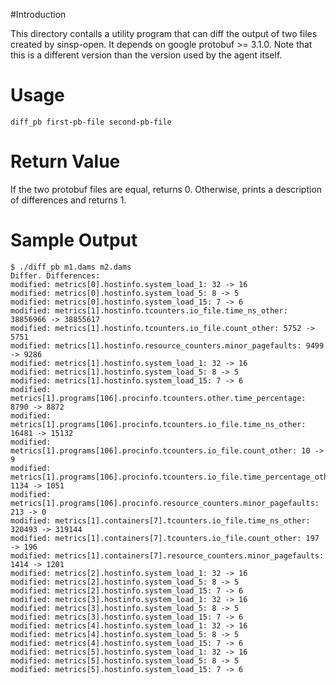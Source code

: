 #Introduction

This directory contails a utility program that can diff the output of
two files created by sinsp-open. It depends on google protobuf >=
3.1.0. Note that this is a different version than the version used by
the agent itself.

# Usage

```
diff_pb first-pb-file second-pb-file
```

# Return Value

If the two protobuf files are equal, returns 0. Otherwise, prints a description of differences and returns 1.

# Sample Output

```
$ ./diff_pb m1.dams m2.dams
Differ. Differences:
modified: metrics[0].hostinfo.system_load_1: 32 -> 16
modified: metrics[0].hostinfo.system_load_5: 8 -> 5
modified: metrics[0].hostinfo.system_load_15: 7 -> 6
modified: metrics[1].hostinfo.tcounters.io_file.time_ns_other: 38856966 -> 38855617
modified: metrics[1].hostinfo.tcounters.io_file.count_other: 5752 -> 5751
modified: metrics[1].hostinfo.resource_counters.minor_pagefaults: 9499 -> 9286
modified: metrics[1].hostinfo.system_load_1: 32 -> 16
modified: metrics[1].hostinfo.system_load_5: 8 -> 5
modified: metrics[1].hostinfo.system_load_15: 7 -> 6
modified: metrics[1].programs[106].procinfo.tcounters.other.time_percentage: 8790 -> 8872
modified: metrics[1].programs[106].procinfo.tcounters.io_file.time_ns_other: 16481 -> 15132
modified: metrics[1].programs[106].procinfo.tcounters.io_file.count_other: 10 -> 9
modified: metrics[1].programs[106].procinfo.tcounters.io_file.time_percentage_other: 1134 -> 1051
modified: metrics[1].programs[106].procinfo.resource_counters.minor_pagefaults: 213 -> 0
modified: metrics[1].containers[7].tcounters.io_file.time_ns_other: 320493 -> 319144
modified: metrics[1].containers[7].tcounters.io_file.count_other: 197 -> 196
modified: metrics[1].containers[7].resource_counters.minor_pagefaults: 1414 -> 1201
modified: metrics[2].hostinfo.system_load_1: 32 -> 16
modified: metrics[2].hostinfo.system_load_5: 8 -> 5
modified: metrics[2].hostinfo.system_load_15: 7 -> 6
modified: metrics[3].hostinfo.system_load_1: 32 -> 16
modified: metrics[3].hostinfo.system_load_5: 8 -> 5
modified: metrics[3].hostinfo.system_load_15: 7 -> 6
modified: metrics[4].hostinfo.system_load_1: 32 -> 16
modified: metrics[4].hostinfo.system_load_5: 8 -> 5
modified: metrics[4].hostinfo.system_load_15: 7 -> 6
modified: metrics[5].hostinfo.system_load_1: 32 -> 16
modified: metrics[5].hostinfo.system_load_5: 8 -> 5
modified: metrics[5].hostinfo.system_load_15: 7 -> 6
```


